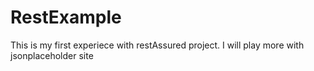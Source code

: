 # RestExample
This is my first experiece with restAssured project. I will play more with jsonplaceholder site
